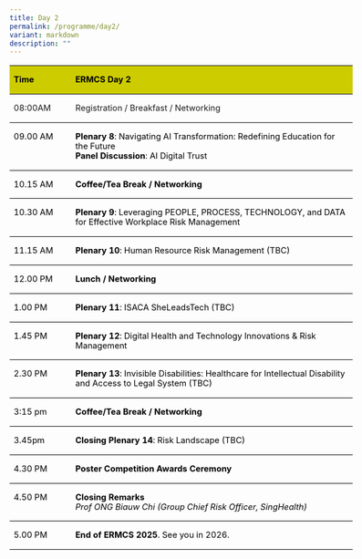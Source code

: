 ```yaml
---
title: Day 2
permalink: /programme/day2/
variant: markdown
description: ""
---
```

<table style="width:451.8pt;border-collapse:collapse;border:none;mso-border-top-alt:
 solid windowtext .5pt;mso-border-bottom-alt:solid windowtext .5pt;mso-yfti-tbllook:
 1184;mso-padding-alt:0cm 0cm 0cm 0cm;mso-border-insideh:.5pt solid windowtext" width="602" cellpadding="0" cellspacing="0" border="1" class="MsoNormalTable"><tbody><tr style="mso-yfti-irow:0;mso-yfti-firstrow:yes;height:.3pt"><td style="width:70.4pt;border-top:solid windowtext 1.0pt;
  border-left:none;border-bottom:solid windowtext 1.0pt;border-right:none;
  mso-border-top-alt:solid windowtext .5pt;mso-border-bottom-alt:solid windowtext .5pt;
  background:#CCCC00;padding:0cm 5.4pt 0cm 5.4pt;height:.3pt" valign="bottom" width="94"><p class="MsoNormal"><b><span style="font-size:11.0pt;line-height:115%;
  color:black;mso-color-alt:windowtext">Time</span></b><b><span style="font-size:11.0pt;line-height:115%"></span></b></p></td><td style="width:381.4pt;border-top:solid windowtext 1.0pt;
  border-left:none;border-bottom:solid windowtext 1.0pt;border-right:none;
  mso-border-top-alt:solid windowtext .5pt;mso-border-bottom-alt:solid windowtext .5pt;
  background:#CCCC00;padding:0cm 5.4pt 0cm 5.4pt;height:.3pt" valign="bottom" width="509"><p class="MsoNormal"><b><span style="font-size:11.0pt;line-height:115%;
  color:black;mso-color-alt:windowtext">ERMCS Day 2</span></b><b><span style="font-size:11.0pt;line-height:115%"></span></b></p></td></tr><tr style="mso-yfti-irow:1;height:.65pt"><td style="width:70.4pt;border:none;border-bottom:
  solid windowtext 1.0pt;mso-border-top-alt:solid windowtext .5pt;mso-border-top-alt:
  solid windowtext .5pt;mso-border-bottom-alt:solid windowtext .5pt;padding:
  0cm 5.4pt 0cm 5.4pt;height:.65pt" valign="top" nowrap="" width="94"><p class="MsoNormal"><span style="font-size:11.0pt;line-height:115%">08:00AM</span><span style="font-size:11.0pt;line-height:115%;color:black;mso-ligatures:none;
  mso-fareast-language:EN-SG"></span></p></td><td style="width:381.4pt;border:none;border-bottom:
  solid windowtext 1.0pt;mso-border-top-alt:solid windowtext .5pt;mso-border-top-alt:
  solid windowtext .5pt;mso-border-bottom-alt:solid windowtext .5pt;padding:
  0cm 5.4pt 0cm 5.4pt;height:.65pt" valign="bottom" width="509"><p class="MsoNormal"><span style="font-size:11.0pt;line-height:115%">Registration / Breakfast / Networking</span><b><span style="font-size:11.0pt;line-height:
  115%;color:black;mso-ligatures:none;mso-fareast-language:EN-SG"></span></b></p></td></tr><tr style="mso-yfti-irow:2;height:.65pt"><td style="width:70.4pt;border:none;border-bottom:
  solid windowtext 1.0pt;mso-border-top-alt:solid windowtext .5pt;mso-border-top-alt:
  solid windowtext .5pt;mso-border-bottom-alt:solid windowtext .5pt;padding:
  0cm 5.4pt 0cm 5.4pt;height:.65pt" valign="top" nowrap="" width="94"><p class="MsoNormal"><span style="font-size:11.0pt;line-height:115%;color:black;
  mso-ligatures:none;mso-fareast-language:EN-SG">09.00 AM</span><span style="font-size:11.0pt;line-height:115%"></span></p></td><td style="width:381.4pt;border:none;border-bottom:solid windowtext 1.0pt;
  mso-border-top-alt:solid windowtext .5pt;mso-border-top-alt:solid windowtext .5pt;
  mso-border-bottom-alt:solid windowtext .5pt;padding:0cm 5.4pt 0cm 5.4pt;
  height:.65pt" width="509"><p class="MsoNormal"><b><span style="font-size:11.0pt;line-height:115%;
  color:black;mso-ligatures:none;mso-fareast-language:EN-SG">Plenary 8</span></b><span style="font-size:11.0pt;line-height:115%;color:black;mso-ligatures:none;
  mso-fareast-language:EN-SG">: Navigating AI Transformation: Redefining Education for the Future<br><b>Panel Discussion</b>: AI Digital Trust</span><span style="font-size:11.0pt;
  line-height:115%"></span></p></td></tr><tr style="mso-yfti-irow:3;height:.95pt"><td style="width:70.4pt;border:none;border-bottom:
  solid windowtext 1.0pt;mso-border-top-alt:solid windowtext .5pt;mso-border-top-alt:
  solid windowtext .5pt;mso-border-bottom-alt:solid windowtext .5pt;padding:
  0cm 5.4pt 0cm 5.4pt;height:.95pt" valign="top" nowrap="" width="94"><p class="MsoNormal"><span style="font-size:11.0pt;line-height:115%;color:black;
  mso-ligatures:none;mso-fareast-language:EN-SG">10.15 AM</span><span style="font-size:11.0pt;line-height:115%"></span></p></td><td style="width:381.4pt;border:none;border-bottom:
  solid windowtext 1.0pt;mso-border-top-alt:solid windowtext .5pt;mso-border-top-alt:
  solid windowtext .5pt;mso-border-bottom-alt:solid windowtext .5pt;padding:
  0cm 5.4pt 0cm 5.4pt;height:.95pt" valign="bottom" width="509"><p class="MsoNormal"><b><span style="font-size:11.0pt;line-height:115%;
  color:black;mso-ligatures:none;mso-fareast-language:EN-SG">Coffee/Tea Break / Networking</span></b><span style="font-size:11.0pt;line-height:115%"></span></p></td></tr><tr style="mso-yfti-irow:4;height:1.3pt"><td style="width:70.4pt;border:none;border-bottom:
  solid windowtext 1.0pt;mso-border-top-alt:solid windowtext .5pt;mso-border-top-alt:
  solid windowtext .5pt;mso-border-bottom-alt:solid windowtext .5pt;padding:
  0cm 5.4pt 0cm 5.4pt;height:1.3pt" valign="top" nowrap="" width="94"><p class="MsoNormal"><span style="font-size:11.0pt;line-height:115%;color:black;
  mso-ligatures:none;mso-fareast-language:EN-SG">10.30 AM</span><span style="font-size:11.0pt;line-height:115%"></span></p></td><td style="width:381.4pt;border:none;border-bottom:solid windowtext 1.0pt;
  mso-border-top-alt:solid windowtext .5pt;mso-border-top-alt:solid windowtext .5pt;
  mso-border-bottom-alt:solid windowtext .5pt;padding:0cm 5.4pt 0cm 5.4pt;
  height:1.3pt" width="509"><p class="MsoNormal"><b><span style="font-size:11.0pt;line-height:115%;
  color:black;mso-ligatures:none;mso-fareast-language:EN-SG">Plenary 9</span></b><span style="font-size:11.0pt;line-height:115%;color:black;mso-ligatures:none;
  mso-fareast-language:EN-SG">: Leveraging PEOPLE, PROCESS, TECHNOLOGY, and DATA for Effective Workplace Risk Management</span><span style="font-size:
  11.0pt;line-height:115%"></span></p></td></tr><tr style="mso-yfti-irow:5;height:.65pt"><td style="width:70.4pt;border:none;border-bottom:
  solid windowtext 1.0pt;mso-border-top-alt:solid windowtext .5pt;mso-border-top-alt:
  solid windowtext .5pt;mso-border-bottom-alt:solid windowtext .5pt;padding:
  0cm 5.4pt 0cm 5.4pt;height:.65pt" valign="top" nowrap="" width="94"><p class="MsoNormal"><span style="font-size:11.0pt;line-height:115%;color:black;
  mso-ligatures:none;mso-fareast-language:EN-SG">11.15 AM</span><span style="font-size:11.0pt;line-height:115%"></span></p></td><td style="width:381.4pt;border:none;border-bottom:solid windowtext 1.0pt;
  mso-border-top-alt:solid windowtext .5pt;mso-border-top-alt:solid windowtext .5pt;
  mso-border-bottom-alt:solid windowtext .5pt;padding:0cm 5.4pt 0cm 5.4pt;
  height:.65pt" width="509"><p class="MsoNormal"><b><span style="font-size:11.0pt;line-height:115%;
  color:black;mso-ligatures:none;mso-fareast-language:EN-SG">Plenary 10</span></b><span style="font-size:11.0pt;line-height:115%;color:black;mso-ligatures:none;
  mso-fareast-language:EN-SG">: Human Resource Risk Management (TBC)</span><b><span style="font-size:11.0pt;line-height:115%"></span></b></p></td></tr><tr style="mso-yfti-irow:6;height:1.65pt"><td style="width:70.4pt;border:none;border-bottom:
  solid windowtext 1.0pt;mso-border-top-alt:solid windowtext .5pt;mso-border-top-alt:
  solid windowtext .5pt;mso-border-bottom-alt:solid windowtext .5pt;padding:
  0cm 5.4pt 0cm 5.4pt;height:1.65pt" valign="top" nowrap="" width="94"><p class="MsoNormal"><span style="font-size:11.0pt;line-height:115%;color:black;
  mso-ligatures:none;mso-fareast-language:EN-SG">12.00 PM</span><span style="font-size:11.0pt;line-height:115%"></span></p></td><td style="width:381.4pt;border:none;border-bottom:solid windowtext 1.0pt;
  mso-border-top-alt:solid windowtext .5pt;mso-border-top-alt:solid windowtext .5pt;
  mso-border-bottom-alt:solid windowtext .5pt;padding:0cm 5.4pt 0cm 5.4pt;
  height:1.65pt" width="509"><p class="MsoNormal"><b><span style="font-size:11.0pt;line-height:115%;
  color:black;mso-ligatures:none;mso-fareast-language:EN-SG">Lunch / Networking</span></b><span style="font-size:11.0pt;line-height:115%"></span></p></td></tr><tr style="mso-yfti-irow:7;height:1.3pt"><td style="width:70.4pt;border:none;border-bottom:
  solid windowtext 1.0pt;mso-border-top-alt:solid windowtext .5pt;mso-border-top-alt:
  solid windowtext .5pt;mso-border-bottom-alt:solid windowtext .5pt;padding:
  0cm 5.4pt 0cm 5.4pt;height:1.3pt" valign="top" nowrap="" width="94"><p class="MsoNormal"><span style="font-size:11.0pt;line-height:115%;color:black;
  mso-ligatures:none;mso-fareast-language:EN-SG">1.00 PM</span><span style="font-size:11.0pt;line-height:115%"></span></p></td><td style="width:381.4pt;border:none;border-bottom:solid windowtext 1.0pt;
  mso-border-top-alt:solid windowtext .5pt;mso-border-top-alt:solid windowtext .5pt;
  mso-border-bottom-alt:solid windowtext .5pt;padding:0cm 5.4pt 0cm 5.4pt;
  height:1.3pt" width="509"><p class="MsoNormal"><b><span style="font-size:11.0pt;line-height:115%;
  color:black;mso-ligatures:none;mso-fareast-language:EN-SG">Plenary 11</span></b><span style="font-size:11.0pt;line-height:115%;color:black;mso-ligatures:none;
  mso-fareast-language:EN-SG">: ISACA SheLeadsTech (TBC)</span><span style="font-size:11.0pt;line-height:115%"></span></p></td></tr><tr style="mso-yfti-irow:8;height:.3pt"><td style="width:70.4pt;border:none;border-bottom:
  solid windowtext 1.0pt;mso-border-top-alt:solid windowtext .5pt;mso-border-top-alt:
  solid windowtext .5pt;mso-border-bottom-alt:solid windowtext .5pt;padding:
  0cm 5.4pt 0cm 5.4pt;height:.3pt" valign="top" nowrap="" width="94"><p class="MsoNormal"><span style="font-size:11.0pt;line-height:115%;color:black;
  mso-ligatures:none;mso-fareast-language:EN-SG">1.45 PM</span><span style="font-size:11.0pt;line-height:115%"></span></p></td><td style="width:381.4pt;border:none;border-bottom:solid windowtext 1.0pt;
  mso-border-top-alt:solid windowtext .5pt;mso-border-top-alt:solid windowtext .5pt;
  mso-border-bottom-alt:solid windowtext .5pt;padding:0cm 5.4pt 0cm 5.4pt;
  height:.3pt" width="509"><p class="MsoNormal"><b><span style="font-size:11.0pt;line-height:115%;
  color:black;mso-ligatures:none;mso-fareast-language:EN-SG">Plenary 12</span></b><span style="font-size:11.0pt;line-height:115%;color:black;mso-ligatures:none;
  mso-fareast-language:EN-SG">: Digital Health and Technology Innovations &amp; Risk Management</span><b><span style="font-size:11.0pt;line-height:115%"></span></b></p></td></tr><tr style="mso-yfti-irow:9;height:1.65pt"><td style="width:70.4pt;border:none;border-bottom:
  solid windowtext 1.0pt;mso-border-top-alt:solid windowtext .5pt;mso-border-top-alt:
  solid windowtext .5pt;mso-border-bottom-alt:solid windowtext .5pt;padding:
  0cm 5.4pt 0cm 5.4pt;height:1.65pt" valign="top" nowrap="" width="94"><p class="MsoNormal"><span style="font-size:11.0pt;line-height:115%;color:black;
  mso-ligatures:none;mso-fareast-language:EN-SG">2.30 PM</span><span style="font-size:11.0pt;line-height:115%"></span></p></td><td style="width:381.4pt;border:none;border-bottom:solid windowtext 1.0pt;
  mso-border-top-alt:solid windowtext .5pt;mso-border-top-alt:solid windowtext .5pt;
  mso-border-bottom-alt:solid windowtext .5pt;padding:0cm 5.4pt 0cm 5.4pt;
  height:1.65pt" width="509"><p class="MsoNormal"><b><span style="font-size:11.0pt;line-height:115%;
  color:black;mso-ligatures:none;mso-fareast-language:EN-SG">Plenary 13</span></b><span style="font-size:11.0pt;line-height:115%;color:black;mso-ligatures:none;
  mso-fareast-language:EN-SG">: Invisible Disabilities: Healthcare for Intellectual Disability and Access to Legal System (TBC)</span><span style="font-size:11.0pt;line-height:115%"></span></p></td></tr><tr style="mso-yfti-irow:10;height:.95pt"><td style="width:70.4pt;border:none;border-bottom:
  solid windowtext 1.0pt;mso-border-top-alt:solid windowtext .5pt;mso-border-top-alt:
  solid windowtext .5pt;mso-border-bottom-alt:solid windowtext .5pt;padding:
  0cm 5.4pt 0cm 5.4pt;height:.95pt" valign="top" nowrap="" width="94"><p class="MsoNormal"><span style="font-size:11.0pt;line-height:115%;color:black;
  mso-ligatures:none;mso-fareast-language:EN-SG">3:15 pm</span><span style="font-size:11.0pt;line-height:115%"></span></p></td><td style="width:381.4pt;border:none;border-bottom:
  solid windowtext 1.0pt;mso-border-top-alt:solid windowtext .5pt;mso-border-top-alt:
  solid windowtext .5pt;mso-border-bottom-alt:solid windowtext .5pt;padding:
  0cm 5.4pt 0cm 5.4pt;height:.95pt" valign="bottom" width="509"><p class="MsoNormal"><b><span style="font-size:11.0pt;line-height:115%;
  color:black;mso-ligatures:none;mso-fareast-language:EN-SG">Coffee/Tea Break / Networking</span></b><span style="font-size:11.0pt;line-height:115%"></span></p></td></tr><tr style="mso-yfti-irow:11;height:1.0pt"><td style="width:70.4pt;border:none;border-bottom:
  solid windowtext 1.0pt;mso-border-top-alt:solid windowtext .5pt;mso-border-top-alt:
  solid windowtext .5pt;mso-border-bottom-alt:solid windowtext .5pt;padding:
  0cm 5.4pt 0cm 5.4pt;height:1.0pt" valign="top" nowrap="" width="94"><p class="MsoNormal"><span style="font-size:11.0pt;line-height:115%;color:black;
  mso-ligatures:none;mso-fareast-language:EN-SG">3.45pm</span><span style="font-size:11.0pt;line-height:115%"></span></p></td><td style="width:381.4pt;border:none;border-bottom:solid windowtext 1.0pt;
  mso-border-top-alt:solid windowtext .5pt;mso-border-top-alt:solid windowtext .5pt;
  mso-border-bottom-alt:solid windowtext .5pt;padding:0cm 5.4pt 0cm 5.4pt;
  height:1.0pt" width="509"><p class="MsoNormal"><b><span style="font-size:11.0pt;line-height:115%;
  color:black;mso-ligatures:none;mso-fareast-language:EN-SG">Closing Plenary 14</span></b><span style="font-size:11.0pt;line-height:115%;color:black;mso-ligatures:none;
  mso-fareast-language:EN-SG">: Risk Landscape (TBC)</span><span style="font-size:11.0pt;line-height:115%"></span></p></td></tr><tr style="mso-yfti-irow:12;height:.65pt"><td style="width:70.4pt;border:none;border-bottom:
  solid windowtext 1.0pt;mso-border-top-alt:solid windowtext .5pt;mso-border-top-alt:
  solid windowtext .5pt;mso-border-bottom-alt:solid windowtext .5pt;padding:
  0cm 5.4pt 0cm 5.4pt;height:.65pt" valign="top" nowrap="" width="94"><p class="MsoNormal"><span style="font-size:11.0pt;line-height:115%;color:black;
  mso-ligatures:none;mso-fareast-language:EN-SG">4.30 PM</span><span style="font-size:11.0pt;line-height:115%"></span></p></td><td style="width:381.4pt;border:none;border-bottom:solid windowtext 1.0pt;
  mso-border-top-alt:solid windowtext .5pt;mso-border-top-alt:solid windowtext .5pt;
  mso-border-bottom-alt:solid windowtext .5pt;padding:0cm 5.4pt 0cm 5.4pt;
  height:.65pt" width="509"><p class="MsoNormal"><b><span style="font-size:11.0pt;line-height:115%;
  color:black;mso-ligatures:none;mso-fareast-language:EN-SG">Poster Competition Awards Ceremony</span></b><b><span style="font-size:11.0pt;line-height:115%"></span></b></p></td></tr><tr style="mso-yfti-irow:13;height:1.3pt"><td style="width:70.4pt;border:none;border-bottom:
  solid windowtext 1.0pt;mso-border-top-alt:solid windowtext .5pt;mso-border-top-alt:
  solid windowtext .5pt;mso-border-bottom-alt:solid windowtext .5pt;padding:
  0cm 5.4pt 0cm 5.4pt;height:1.3pt" valign="top" nowrap="" width="94"><p class="MsoNormal"><span style="font-size:11.0pt;line-height:115%;color:black;
  mso-ligatures:none;mso-fareast-language:EN-SG">4.50 PM</span><span style="font-size:11.0pt;line-height:115%"></span></p></td><td style="width:381.4pt;border:none;border-bottom:solid windowtext 1.0pt;
  mso-border-top-alt:solid windowtext .5pt;mso-border-top-alt:solid windowtext .5pt;
  mso-border-bottom-alt:solid windowtext .5pt;padding:0cm 5.4pt 0cm 5.4pt;
  height:1.3pt" width="509"><p class="MsoNormal"><b><span style="font-size:11.0pt;line-height:115%;
  color:black;mso-ligatures:none;mso-fareast-language:EN-SG">Closing Remarks</span></b><span style="font-size:11.0pt;line-height:115%;color:black;mso-ligatures:none;
  mso-fareast-language:EN-SG"><br><i>Prof ONG Biauw Chi (Group Chief Risk Officer, SingHealth)</i></span><span style="font-size:11.0pt;line-height:115%"></span></p></td></tr><tr style="mso-yfti-irow:14;mso-yfti-lastrow:yes;height:1.3pt"><td style="width:70.4pt;border:none;border-bottom:
  solid windowtext 1.0pt;mso-border-top-alt:solid windowtext .5pt;mso-border-top-alt:
  solid windowtext .5pt;mso-border-bottom-alt:solid windowtext .5pt;padding:
  0cm 5.4pt 0cm 5.4pt;height:1.3pt" valign="top" nowrap="" width="94"><p class="MsoNormal"><span style="font-size:11.0pt;line-height:115%;color:black;
  mso-ligatures:none;mso-fareast-language:EN-SG">5.00 PM</span><span style="font-size:11.0pt;line-height:115%"></span></p></td><td style="width:381.4pt;border:none;border-bottom:solid windowtext 1.0pt;
  mso-border-top-alt:solid windowtext .5pt;mso-border-top-alt:solid windowtext .5pt;
  mso-border-bottom-alt:solid windowtext .5pt;padding:0cm 5.4pt 0cm 5.4pt;
  height:1.3pt" width="509"><p class="MsoNormal"><b><span style="font-size:11.0pt;line-height:115%;
  color:black;mso-ligatures:none;mso-fareast-language:EN-SG">End of ERMCS 2025</span></b><span style="font-size:11.0pt;line-height:115%;color:black;mso-ligatures:none;
  mso-fareast-language:EN-SG">. See you in 2026.</span><b><span style="font-size:11.0pt;line-height:115%"></span></b></p></td></tr></tbody></table>